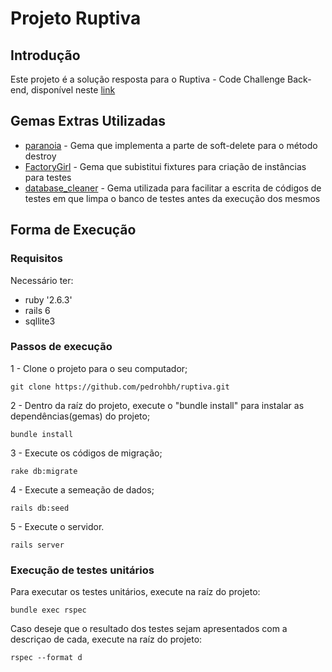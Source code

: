 # Projeto Ruptiva

## Introdução
Este projeto é a solução resposta para o Ruptiva - Code Challenge Back-end, disponível neste [link](https://github.com/ruptiva/Ruptiva-Code-Challenge-Back-end)

## Gemas Extras Utilizadas
- [paranoia](https://github.com/rubysherpas/paranoia) - Gema que implementa a parte de soft-delete para o método destroy
- [FactoryGirl](https://github.com/salimane/factory_girl_rails) - Gema que subistitui fixtures para criação de instâncias para testes
- [database_cleaner](https://github.com/DatabaseCleaner/database_cleaner) - Gema utilizada para facilitar a escrita de códigos de testes em que limpa o banco de testes antes da execução dos mesmos

## Forma de Execução
### Requisitos
Necessário ter:
- ruby '2.6.3'
- rails 6
- sqllite3

### Passos de execução
1 - Clone o projeto para o seu computador;
```
git clone https://github.com/pedrohbh/ruptiva.git
```

2 - Dentro da raíz do projeto, execute o "bundle install" para instalar as dependências(gemas) do projeto;
```
bundle install
```

3 - Execute os códigos de migração;
```
rake db:migrate
```

4 - Execute a semeação de dados;
```
rails db:seed
```

5 - Execute o servidor.
```
rails server
```

### Execução de testes unitários
Para executar os testes unitários, execute na raíz do projeto:
```
bundle exec rspec
```

Caso deseje que o resultado dos testes sejam apresentados com a descriçao de cada, execute na raíz do projeto:
```
rspec --format d
```
